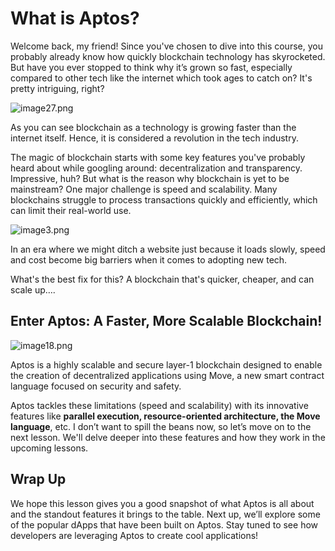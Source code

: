 # What is Aptos?

Welcome back, my friend! Since you've chosen to dive into this course, you probably already know how quickly blockchain technology has skyrocketed. But have you ever stopped to think why it’s grown so fast, especially compared to other tech like the internet which took ages to catch on? It's pretty intriguing, right?

![image27.png](https://github.com/0xmetaschool/Learning-Projects/blob/main/assests_for_all/C1%20Introduction%20to%20Aptos/What%20is%20Aptos/image27.png?raw=true)

As you can see blockchain as a technology is growing faster than the internet itself. Hence, it is considered a revolution in the tech industry.

The magic of blockchain starts with some key features you've probably heard about while googling around: decentralization and transparency. Impressive, huh? But what is the reason why blockchain is yet to be mainstream? One major challenge is speed and scalability. Many blockchains struggle to process transactions quickly and efficiently, which can limit their real-world use.

![image3.png](https://github.com/0xmetaschool/Learning-Projects/blob/main/assests_for_all/C1%20Introduction%20to%20Aptos/What%20is%20Aptos/image3.png?raw=true)

In an era where we might ditch a website just because it loads slowly, speed and cost become big barriers when it comes to adopting new tech.

What's the best fix for this? A blockchain that's quicker, cheaper, and can scale up….

## Enter Aptos: A Faster, More Scalable Blockchain!

![image18.png](https://github.com/0xmetaschool/Learning-Projects/blob/main/assests_for_all/C1%20Introduction%20to%20Aptos/What%20is%20Aptos/image18.png?raw=true)

Aptos is a highly scalable and secure layer-1 blockchain designed to enable the creation of decentralized applications using Move, a new smart contract language focused on security and safety.

Aptos tackles these limitations (speed and scalability) with its innovative features like **parallel execution, resource-oriented architecture, the Move language**, etc. I don’t want to spill the beans now, so let’s move on to the next lesson. We'll delve deeper into these features and how they work in the upcoming lessons.

## Wrap Up

We hope this lesson gives you a good snapshot of what Aptos is all about and the standout features it brings to the table. Next up, we’ll explore some of the popular dApps that have been built on Aptos. Stay tuned to see how developers are leveraging Aptos to create cool applications!